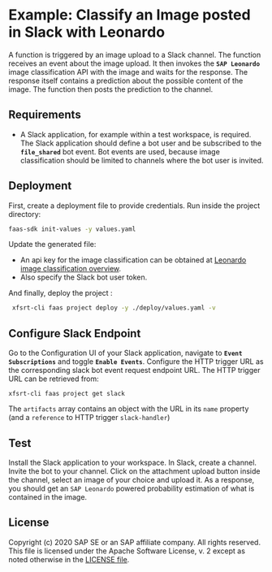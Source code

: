 # Example: Classify an Image posted in Slack with Leonardo

A function is triggered by an image upload to a Slack channel. The function receives an event about the image upload. It then invokes the __`SAP Leonardo`__ image classification API with the image and waits for the response. The response itself contains a prediction about the possible content of the image. The function then posts the prediction to the channel. 

## Requirements

* A Slack application, for example within a test workspace, is required.
The Slack application should define a bot user and be subscribed to the __`file_shared`__ bot event.
Bot events are used, because image classification should be limited to channels where the bot user is invited.


## Deployment
First, create a deployment file to provide credentials.
Run inside the project directory:
```bash
faas-sdk init-values -y values.yaml
```
Update the generated file:
* An api key for the image classification can be obtained at [Leonardo image classification overview](https://api.sap.com/api/image_classification_api/overview).
* Also specify the Slack bot user token.

And finally, deploy the project :
```bash
 xfsrt-cli faas project deploy -y ./deploy/values.yaml -v
```

## Configure Slack Endpoint
Go to the Configuration UI of your Slack application, navigate to __`Event Subscriptions`__ and toggle __`Enable Events`__. Configure the HTTP trigger URL as the corresponding slack bot event request endpoint URL.
The HTTP trigger URL can be retrieved from:
```
xfsrt-cli faas project get slack
```
The `artifacts` array contains an object with the URL in its `name` property (and a `reference` to HTTP trigger `slack-handler`)

## Test
Install the Slack application to your workspace. In Slack, create a channel. Invite the bot to your channel.
Click on the attachment upload button inside the channel, select an image of your choice and upload it.
As a response, you should get an `SAP Leonardo` powered probability estimation of what is contained in the image. 

## License
Copyright (c) 2020 SAP SE or an SAP affiliate company. All rights reserved.
This file is licensed under the Apache Software License, v. 2 except as noted otherwise in the [LICENSE file](../LICENSE.txt).

